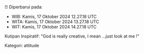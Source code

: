 ⏰ Diperbarui pada:
- WIB: Kamis, 17 Oktober 2024 12.27.18 UTC
- WITA: Kamis, 17 Oktober 2024 13.27.18 UTC
- WIT: Kamis, 17 Oktober 2024 14.27.18 UTC

Kutipan Inspiratif:
"God is really creative, I mean ...just look at me !"


Kategori: attitude

